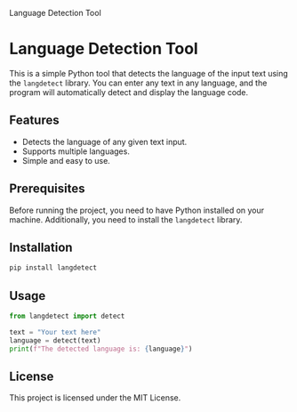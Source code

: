 Language Detection Tool
# Language Detection Tool

This is a simple Python tool that detects the language of the input text using the `langdetect` library. You can enter any text in any language, and the program will automatically detect and display the language code.

## Features

- Detects the language of any given text input.
- Supports multiple languages.
- Simple and easy to use.

## Prerequisites

Before running the project, you need to have Python installed on your machine. Additionally, you need to install the `langdetect` library.

## Installation

```bash
pip install langdetect
```

## Usage

```python
from langdetect import detect

text = "Your text here"
language = detect(text)
print(f"The detected language is: {language}")
```

## License

This project is licensed under the MIT License.